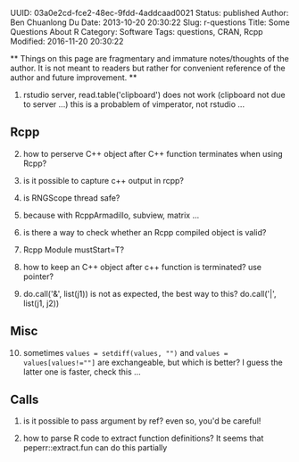 UUID: 03a0e2cd-fce2-48ec-9fdd-4addcaad0021
Status: published
Author: Ben Chuanlong Du
Date: 2013-10-20 20:30:22
Slug: r-questions
Title: Some Questions About R
Category: Software
Tags: questions, CRAN, Rcpp
Modified: 2016-11-20 20:30:22

**
Things on this page are fragmentary and immature notes/thoughts of the author. 
It is not meant to readers but rather for convenient reference of the author and future improvement.
**
 
1. rstudio server, read.table('clipboard') does not work (clipboard not due to server ...)
this is a probablem of vimperator, not rstudio ...

## Rcpp
2. how to perserve C++ object after C++ function terminates when using Rcpp?

3. is it possible to capture c++ output in rcpp?

4. is RNGScope thread safe?

5. because with RcppArmadillo, subview, matrix ...

6. is there a way to check whether an Rcpp compiled object is valid?


7. Rcpp Module mustStart=T?

8. how to keep an C++ object after c++ function is terminated? use pointer?

9. do.call('&', list(j1)) is not as expected, the best way to this?
do.call('|', list(j1, j2))

## Misc
10. sometimes 
`values = setdiff(values, "")`
and 
`values = values[values!=""]`
are exchangeable,
but which is better?
I guess the latter one is faster,
check this ...

## Calls
1. is it possible to pass argument by ref? even so, you'd be careful!

2. how to parse R code to extract function definitions? 
It seems that peperr::extract.fun can do this partially
